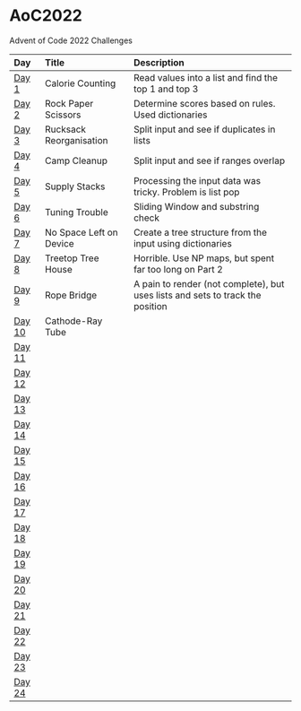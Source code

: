 # AoC2022
Advent of Code 2022 Challenges

| Day    | Title                   | Description                                                     |
|:-------|:------------------------|:----------------------------------------------------------------|
| [Day 1](https://adventofcode.com/2022/day/1)  | Calorie Counting        | Read values into a list and find the top 1 and top 3            |
| [Day 2](https://adventofcode.com/2022/day/2)  | Rock Paper Scissors     | Determine scores based on rules. Used dictionaries              |
| [Day 3](https://adventofcode.com/2022/day/3)  | Rucksack Reorganisation | Split input and see if duplicates in lists                      |
| [Day 4](https://adventofcode.com/2022/day/4)  | Camp Cleanup            | Split input and see if ranges overlap                           |
| [Day 5](https://adventofcode.com/2022/day/5)  | Supply Stacks           | Processing the input data was tricky. Problem is list pop       |
| [Day 6](https://adventofcode.com/2022/day/6)  | Tuning Trouble          | Sliding Window and substring check                              |
| [Day 7](https://adventofcode.com/2022/day/7)  | No Space Left on Device | Create a tree structure from the input using dictionaries       |
| [Day 8](https://adventofcode.com/2022/day/8)  | Treetop Tree House      | Horrible. Use NP maps, but spent far too long on Part 2         |
| [Day 9](https://adventofcode.com/2022/day/9)  | Rope Bridge             | A pain to render (not complete), but uses lists and sets to track the position |
| [Day 10](https://adventofcode.com/2022/day/10)| Cathode-Ray Tube        |                                                                 |
| [Day 11](https://adventofcode.com/2022/day/11)|                         |                                                                 |
| [Day 12](https://adventofcode.com/2022/day/12)|                         |                                                                 |
| [Day 13](https://adventofcode.com/2022/day/13)|                         |                                                                 |
| [Day 14](https://adventofcode.com/2022/day/14)|                         |                                                                 |
| [Day 15](https://adventofcode.com/2022/day/15)|                         |                                                                 |
| [Day 16](https://adventofcode.com/2022/day/16)|                         |                                                                 |
| [Day 17](https://adventofcode.com/2022/day/17)|                         |                                                                 |
| [Day 18](https://adventofcode.com/2022/day/18)|                         |                                                                 |
| [Day 19](https://adventofcode.com/2022/day/19)|                         |                                                                 |
| [Day 20](https://adventofcode.com/2022/day/20)|                         |                                                                 |
| [Day 21](https://adventofcode.com/2022/day/21)|                         |                                                                 |
| [Day 22](https://adventofcode.com/2022/day/22)|                         |                                                                 |
| [Day 23](https://adventofcode.com/2022/day/23)|                         |                                                                 |
| [Day 24](https://adventofcode.com/2022/day/24)|                         |                                                                 |

